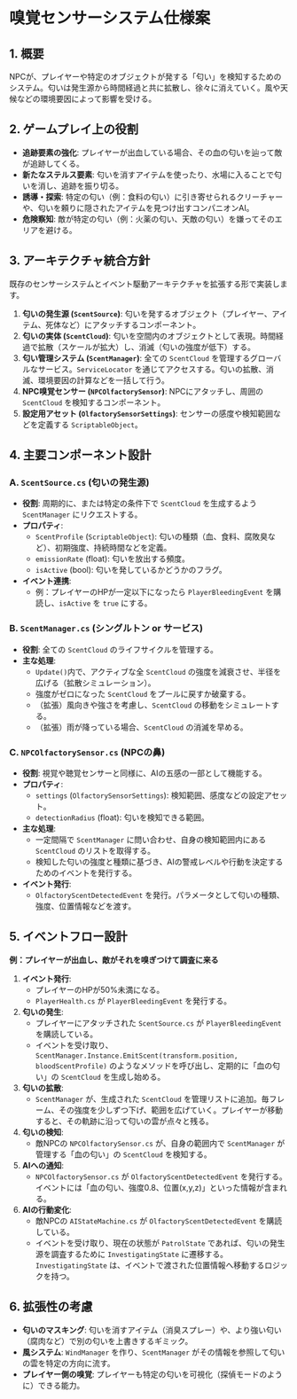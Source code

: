 # 嗅覚センサーシステム仕様案

## 1. 概要

NPCが、プレイヤーや特定のオブジェクトが発する「匂い」を検知するためのシステム。匂いは発生源から時間経過と共に拡散し、徐々に消えていく。風や天候などの環境要因によって影響を受ける。

## 2. ゲームプレイ上の役割

-   **追跡要素の強化**: プレイヤーが出血している場合、その血の匂いを辿って敵が追跡してくる。
-   **新たなステルス要素**: 匂いを消すアイテムを使ったり、水場に入ることで匂いを消し、追跡を振り切る。
-   **誘導・探索**: 特定の匂い（例：食料の匂い）に引き寄せられるクリーチャーや、匂いを頼りに隠されたアイテムを見つけ出すコンパニオンAI。
-   **危険察知**: 敵が特定の匂い（例：火薬の匂い、天敵の匂い）を嫌ってそのエリアを避ける。

## 3. アーキテクチャ統合方針

既存のセンサーシステムとイベント駆動アーキテクチャを拡張する形で実装します。

1.  **匂いの発生源 (`ScentSource`)**: 匂いを発するオブジェクト（プレイヤー、アイテム、死体など）にアタッチするコンポーネント。
2.  **匂いの実体 (`ScentCloud`)**: 匂いを空間内のオブジェクトとして表現。時間経過で拡散（スケールが拡大）し、消滅（匂いの強度が低下）する。
3.  **匂い管理システム (`ScentManager`)**: 全ての `ScentCloud` を管理するグローバルなサービス。`ServiceLocator` を通じてアクセスする。匂いの拡散、消滅、環境要因の計算などを一括して行う。
4.  **NPC嗅覚センサー (`NPCOlfactorySensor`)**: NPCにアタッチし、周囲の `ScentCloud` を検知するコンポーネント。
5.  **設定用アセット (`OlfactorySensorSettings`)**: センサーの感度や検知範囲などを定義する `ScriptableObject`。

## 4. 主要コンポーネント設計

### A. `ScentSource.cs` (匂いの発生源)

-   **役割**: 周期的に、または特定の条件下で `ScentCloud` を生成するよう `ScentManager` にリクエストする。
-   **プロパティ**:
    -   `ScentProfile` (`ScriptableObject`): 匂いの種類（血、食料、腐敗臭など）、初期強度、持続時間などを定義。
    -   `emissionRate` (float): 匂いを放出する頻度。
    -   `isActive` (bool): 匂いを発しているかどうかのフラグ。
-   **イベント連携**:
    -   例：プレイヤーのHPが一定以下になったら `PlayerBleedingEvent` を購読し、`isActive` を `true` にする。

### B. `ScentManager.cs` (シングルトン or サービス)

-   **役割**: 全ての `ScentCloud` のライフサイクルを管理する。
-   **主な処理**:
    -   `Update()`内で、アクティブな全 `ScentCloud` の強度を減衰させ、半径を広げる（拡散シミュレーション）。
    -   強度がゼロになった `ScentCloud` をプールに戻すか破棄する。
    -   （拡張）風向きや強さを考慮し、`ScentCloud` の移動をシミュレートする。
    -   （拡張）雨が降っている場合、`ScentCloud` の消滅を早める。

### C. `NPCOlfactorySensor.cs` (NPCの鼻)

-   **役割**: 視覚や聴覚センサーと同様に、AIの五感の一部として機能する。
-   **プロパティ**:
    -   `settings` (`OlfactorySensorSettings`): 検知範囲、感度などの設定アセット。
    -   `detectionRadius` (float): 匂いを検知できる範囲。
-   **主な処理**:
    -   一定間隔で `ScentManager` に問い合わせ、自身の検知範囲内にある `ScentCloud` のリストを取得する。
    -   検知した匂いの強度と種類に基づき、AIの警戒レベルや行動を決定するためのイベントを発行する。
-   **イベント発行**:
    -   `OlfactoryScentDetectedEvent` を発行。パラメータとして匂いの種類、強度、位置情報などを渡す。

## 5. イベントフロー設計

**例：プレイヤーが出血し、敵がそれを嗅ぎつけて調査に来る**

1.  **イベント発行**:
    -   プレイヤーのHPが50%未満になる。
    -   `PlayerHealth.cs` が `PlayerBleedingEvent` を発行する。
2.  **匂いの発生**:
    -   プレイヤーにアタッチされた `ScentSource.cs` が `PlayerBleedingEvent` を購読している。
    -   イベントを受け取り、`ScentManager.Instance.EmitScent(transform.position, bloodScentProfile)` のようなメソッドを呼び出し、定期的に「血の匂い」の `ScentCloud` を生成し始める。
3.  **匂いの拡散**:
    -   `ScentManager` が、生成された `ScentCloud` を管理リストに追加。毎フレーム、その強度を少しずつ下げ、範囲を広げていく。プレイヤーが移動すると、その軌跡に沿って匂いの雲が点々と残る。
4.  **匂いの検知**:
    -   敵NPCの `NPCOlfactorySensor.cs` が、自身の範囲内で `ScentManager` が管理する「血の匂い」の `ScentCloud` を検知する。
5.  **AIへの通知**:
    -   `NPCOlfactorySensor.cs` が `OlfactoryScentDetectedEvent` を発行する。イベントには「血の匂い、強度0.8、位置(x,y,z)」といった情報が含まれる。
6.  **AIの行動変化**:
    -   敵NPCの `AIStateMachine.cs` が `OlfactoryScentDetectedEvent` を購読している。
    -   イベントを受け取り、現在の状態が `PatrolState` であれば、匂いの発生源を調査するために `InvestigatingState` に遷移する。`InvestigatingState` は、イベントで渡された位置情報へ移動するロジックを持つ。

## 6. 拡張性の考慮

-   **匂いのマスキング**: 匂いを消すアイテム（消臭スプレー）や、より強い匂い（腐肉など）で別の匂いを上書きするギミック。
-   **風システム**: `WindManager` を作り、`ScentManager` がその情報を参照して匂いの雲を特定の方向に流す。
-   **プレイヤー側の嗅覚**: プレイヤーも特定の匂いを可視化（探偵モードのように）できる能力。
